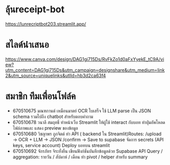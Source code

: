 # ลุ้นreceipt-bot
https://lunrecriptbot203.streamlit.app/
# สไลด์นำเสนอ
https://www.canva.com/design/DAG1gi715Ds/RvFkZo1d0aFxYyekE_tC9A/view?utm_content=DAG1gi715Ds&utm_campaign=designshare&utm_medium=link2&utm_source=uniquelinks&utlId=hb3d2ca63f4

# สมาชิก ทีมเพื่อนโฟล์ค
- 670510675 มณฑกานต์ เหมือนมาตย์ OCR ใบเสร็จ ใช้ LLM parse เป็น JSON schema รวมไปถึง chatbot สำหรับตอบคำถาม
- 670510678 วนาลี สมฤทธิ์ ทำหน้าเว็บ Streamlit ให้ผู้ใช้ interact กับบอท ทำปุ่มอัพโหลดไฟล์ภาพและ แสดง preview ของข้อมูล
- 670510680 วิชญาพร ถูกจิตต์ ทำ API ( backend ใน Streamlit)Routes: /upload → OCR + LLM → JSON /confirm → Save to supabase จัดการ secrets (API keys, service account) Deploy บอทบน streamlit
- 670510692 จักรภัทร จิระยั่งยืน เขียนฟังก์ชันบันทึกข้อมูลด้วย Supabase API Query / aggregation: รายวัน / สัปดาห์ / เดือน ทำ pivot / helper สำหรับ summary
